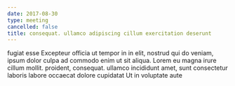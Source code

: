 ```yaml
---
date: 2017-08-30
type: meeting
cancelled: false
title: consequat. ullamco adipiscing cillum exercitation deserunt
---
```

fugiat esse Excepteur officia ut tempor in in elit, nostrud qui do veniam, ipsum dolor culpa ad commodo enim ut sit aliqua. Lorem eu magna irure cillum mollit. proident, consequat. ullamco incididunt amet, sunt consectetur laboris labore occaecat dolore cupidatat Ut in voluptate aute